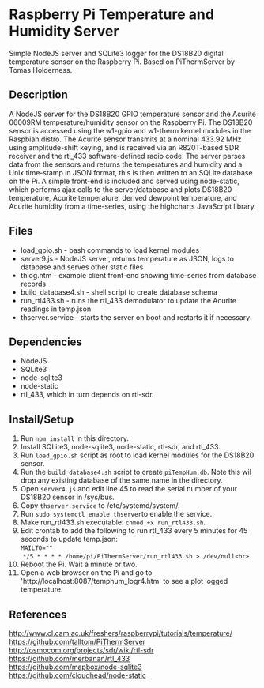 Raspberry Pi Temperature and Humidity Server
=============

Simple NodeJS server and SQLite3 logger for the DS18B20 digital temperature sensor on the Raspberry Pi.  Based on PiThermServer by Tomas Holderness.

Description
-----------
A NodeJS server for the DS18B20 GPIO temperature sensor and the Acurite 06009RM temperature/humidity sensor on the Raspberry Pi. The DS18B20 sensor is accessed using the w1-gpio and w1-therm kernel modules in the Raspbian distro. The Acurite sensor transmits at a nominal 433.92 MHz using amplitude-shift keying, and is received via an R820T-based SDR receiver and the rtl_433 software-defined radio code.  The server parses data from the sensors and returns the temperatures and humidity and a Unix time-stamp in JSON format, this is then written to an SQLite database on the Pi. A simple front-end is included and served using node-static, which performs ajax calls to the server/database and plots DS18B20 temperature, Acurite temperature, derived dewpoint temperature, and Acurite humidity from a time-series, using the highcharts JavaScript library.

Files
-----
* load_gpio.sh - bash commands to load kernel modules
* server9.js - NodeJS server, returns temperature as JSON, logs to database and serves other static files
* thlog.htm - example client front-end showing time-series from database records
* build_database4.sh - shell script to create database schema
* run_rtl433.sh - runs the rtl_433 demodulator to update the Acurite readings in temp.json
* thserver.service - starts the server on boot and restarts it if necessary

Dependencies
------------
* NodeJS
* SQLite3
* node-sqlite3
* node-static
* rtl_433, which in turn depends on rtl-sdr.

Install/Setup
-------------
1. Run `npm install` in this directory.
2. Install SQLite3, node-sqlite3, node-static, rtl-sdr, and rtl_433.
3. Run `load_gpio.sh` script as root to load kernel modules for the DS18B20 sensor.
4. Run the `build_database4.sh` script to create `piTempHum.db`. Note this wil drop any existing database of the same name in the directory.
5. Open `server4.js` and edit line 45 to read the serial number of your DS18B20 sensor in /sys/bus.
6. Copy `thserver.service` to /etc/systemd/system/.
7. Run `sudo systemctl enable thserver`to enable the service.
8. Make run_rtl433.sh executable:  `chmod +x run_rtl433.sh`.
9. Edit crontab to add the following to run rtl_433 every 5 minutes for 45 seconds to update temp.json:<br>
   `MAILTO=""`<br>
  `*/5 * * * * /home/pi/PiThermServer/run_rtl433.sh > /dev/null<br>`
10. Reboot the Pi.  Wait a minute or two.
11. Open a web browser on the Pi and go to 'http://localhost:8087/temphum_logr4.htm' to see a plot logged temperature. 

References
----------
http://www.cl.cam.ac.uk/freshers/raspberrypi/tutorials/temperature/<br>
https://github.com/talltom/PiThermServer<br>
http://osmocom.org/projects/sdr/wiki/rtl-sdr<br>
https://github.com/merbanan/rtl_433<br>
https://github.com/mapbox/node-sqlite3<br>
https://github.com/cloudhead/node-static<br>

